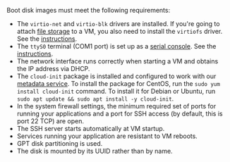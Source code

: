Boot disk images must meet the following requirements:

* The `virtio-net` and `virtio-blk` drivers are installed. If you're going to attach [file storage](../../compute/concepts/filesystem.md) to a VM, you also need to install the `virtiofs` driver. See the [instructions](../../compute/operations/image-create/custom-image.md#virtio).
* The `ttyS0` terminal (COM1 port) is set up as a [serial console](../../compute/operations/serial-console/index.md). See the [instructions](../../compute/operations/image-create/custom-image.md#serial-console).
* The network interface runs correctly when starting a VM and obtains the IP address via DHCP.
* The `cloud-init` package is installed and configured to work with our [metadata service](../../compute/operations/vm-info/get-info.md#inside-instance). To install the package for CentOS, run the `sudo yum install cloud-init` command. To install it for Debian or Ubuntu, run `sudo apt update && sudo apt install -y cloud-init`.
* In the system firewall settings, the minimum required set of ports for running your applications and a port for SSH access (by default, this is port 22 TCP) are open.
* The SSH server starts automatically at VM startup.
* Services running your application are resistant to VM reboots.
* GPT disk partitioning is used.
* The disk is mounted by its UUID rather than by name.

